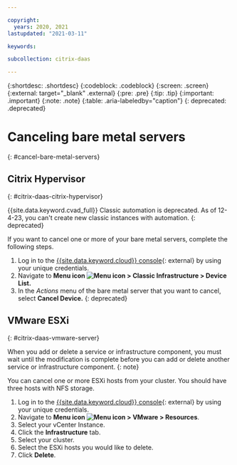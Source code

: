 ```yaml
---

copyright:
  years: 2020, 2021
lastupdated: "2021-03-11"

keywords:

subcollection: citrix-daas

---
```


{:shortdesc: .shortdesc}
{:codeblock: .codeblock}
{:screen: .screen}
{:external: target="_blank" .external}
{:pre: .pre}
{:tip: .tip}
{:important: .important}
{:note: .note}
{:table: .aria-labeledby="caption"}
{: deprecated: .deprecated} 


# Canceling bare metal servers
{: #cancel-bare-metal-servers}



## Citrix Hypervisor
{: #citrix-daas-citrix-hypervisor}

{{site.data.keyword.cvad_full}} Classic automation is deprecated. As of 12-4-23, you can't create new classic instances with automation. 
{: deprecated}

If you want to cancel one or more of your bare metal servers, complete the following steps.

1. Log in to the [{{site.data.keyword.cloud}} console](https://cloud.ibm.com/login){: external} by using your unique credentials.
2. Navigate to **Menu icon ![Menu icon](../icons/icon_hamburger.svg) > Classic Infrastructure > Device List.**
3. In the _Actions_ menu of the bare metal server that you want to cancel, select **Cancel Device.**
{: deprecated}

## VMware ESXi
{: #citrix-daas-vmware-server}

When you add or delete a service or infrastructure component, you must wait until the modification is complete before you can add or delete another service or infrastructure component. 
{: note}

You can cancel one or more ESXi hosts from your cluster. You should have three hosts with NFS storage.<!-- for vmware phase 2: and 4 hosts with VSAN storage-->

1. Log in to the [{{site.data.keyword.cloud}} console](https://cloud.ibm.com/login){: external} by using your unique credentials.
2. Navigate to **Menu icon ![Menu icon](../icons/icon_hamburger.svg) > VMware > Resources**.
3. Select your vCenter Instance. 
4. Click the **Infrastructure** tab. 
5. Select your cluster.
6. Select the ESXi hosts you would like to delete. 
7. Click **Delete**.
